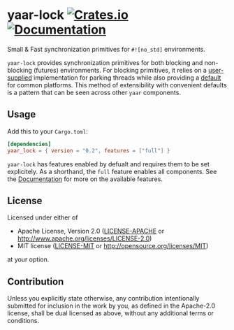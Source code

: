 yaar-lock
[![Crates.io](https://img.shields.io/crates/v/yaar-lock.svg)](https://crates.io/crates/yaar-lock)
[![Documentation](https://docs.rs/yaar-lock/badge.svg)](https://docs.rs/yaar-lock/)
====

Small & Fast synchronization primitives for `#![no_std]` environments.

`yaar-lock` provides synchronization primitives for both blocking and non-blocking (futures) environments. For blocking primitives, it relies on a [user-supplied] implementation for parking threads while also providing a [default] for common platforms. This method of extensibility with convenient defaults is a pattern that can be seen across other `yaar` components. 

[user-supplied]: https://docs.rs/yaar-lock/0.2.1/yaar_lock/trait.ThreadEvent.html
[default]: https://docs.rs/yaar-lock/0.2.1/yaar_lock/struct.OsThreadEvent.html

## Usage
Add this to your `Cargo.toml`:
```toml
[dependencies]
yaar_lock = { version = "0.2", features = ["full"] }
```

`yaar-lock` has features enabled by defualt and requires them to be set explicitely.
As a shorthand, the `full` feature enables all components.
See the [Documentation](https://docs.rs/yaar-lock/) for more on the available features.

## License

Licensed under either of

 * Apache License, Version 2.0
   ([LICENSE-APACHE](LICENSE-APACHE) or http://www.apache.org/licenses/LICENSE-2.0)
 * MIT license
   ([LICENSE-MIT](LICENSE-MIT) or http://opensource.org/licenses/MIT)

at your option.

## Contribution

Unless you explicitly state otherwise, any contribution intentionally submitted
for inclusion in the work by you, as defined in the Apache-2.0 license, shall be
dual licensed as above, without any additional terms or conditions.